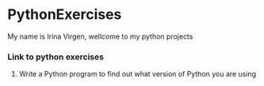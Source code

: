 # PythonExercises

My name is Irina Virgen, wellcome to my python projects

### Link to python exercises

1. Write a Python program to find out what version of Python you are using